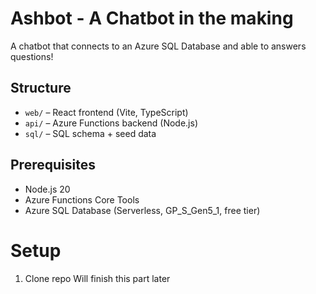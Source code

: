 # Ashbot - A Chatbot in the making
A chatbot that connects to an Azure SQL Database and able to answers questions!

## Structure
- `web/` – React frontend (Vite, TypeScript)
- `api/` – Azure Functions backend (Node.js)
- `sql/` – SQL schema + seed data

## Prerequisites
- Node.js 20
- Azure Functions Core Tools
- Azure SQL Database (Serverless, GP_S_Gen5_1, free tier)

# Setup
1. Clone repo
Will finish this part later

